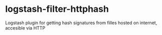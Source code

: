# logstash-filter-httphash
Logstash plugin for getting hash signatures from filles hosted on internet, accesible via HTTP
